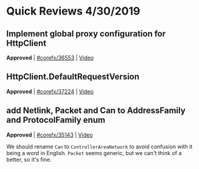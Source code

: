 # Quick Reviews 4/30/2019

## Implement global proxy configuration for HttpClient

**Approved** | [#corefx/36553](https://github.com/dotnet/corefx/issues/36553) | [Video](https://www.youtube.com/watch?v=jQjHzmAomLE&t=0h0m0s)

## HttpClient.DefaultRequestVersion

**Approved** | [#corefx/37224](https://github.com/dotnet/corefx/issues/37224) | [Video](https://www.youtube.com/watch?v=jQjHzmAomLE&t=0h34m19s)

## add Netlink, Packet and Can to AddressFamily and ProtocolFamily enum

**Approved** | [#corefx/35143](https://github.com/dotnet/corefx/issues/35143#issuecomment-488053098) | [Video](https://www.youtube.com/watch?v=jQjHzmAomLE&t=0h47m46s)

We should rename `Can` to `ControllerAreaNetwork` to avoid confusion with it being a word in English. `Packet` seems generic, but we can't think of a better, so it's fine.
